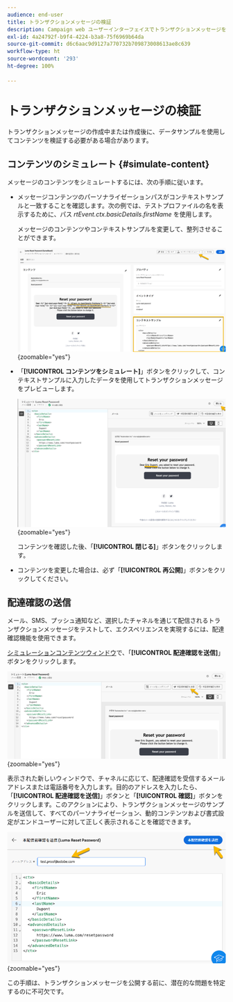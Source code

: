 ```yaml
---
audience: end-user
title: トランザクションメッセージの検証
description: Campaign web ユーザーインターフェイスでトランザクションメッセージを検証する方法について説明します。
exl-id: 4a24792f-b9f4-4224-b3a8-75f6969b64da
source-git-commit: d6c6aac9d9127a770732b709873008613ae8c639
workflow-type: ht
source-wordcount: '293'
ht-degree: 100%

---
```


# トランザクションメッセージの検証

トランザクションメッセージの作成中または作成後に、データサンプルを使用してコンテンツを検証する必要がある場合があります。

## コンテンツのシミュレート {#simulate-content}

メッセージのコンテンツをシミュレートするには、次の手順に従います。

* メッセージコンテンツのパーソナライゼーションパスがコンテキストサンプルと一致することを確認します。次の例では、テストプロファイルの名を表示するために、パス *rtEvent.ctx.basicDetails.firstName* を使用します。

  メッセージのコンテンツやコンテキストサンプルを変更して、整列させることができます。

  ![メッセージコンテンツ内のパーソナライゼーションパスの検証を示すスクリーンショット](assets/validate-verification.png){zoomable="yes"}

* 「**[!UICONTROL コンテンツをシミュレート]**」ボタンをクリックして、コンテキストサンプルに入力したデータを使用してトランザクションメッセージをプレビューします。

  ![「コンテンツをシミュレート」ボタンとプレビュー機能を示すスクリーンショット](assets/validate-simulate.png){zoomable="yes"}

  コンテンツを確認した後、「**[!UICONTROL 閉じる]**」ボタンをクリックします。

* コンテンツを変更した場合は、必ず「**[!UICONTROL 再公開]**」ボタンをクリックしてください。

## 配達確認の送信

メール、SMS、プッシュ通知など、選択したチャネルを通じて配信されるトランザクションメッセージをテストして、エクスペリエンスを実現するには、配達確認機能を使用できます。

[シミュレーションコンテンツウィンドウ](#simulate-content)で、「**[!UICONTROL 配達確認を送信]**」ボタンをクリックします。

![シミュレーションコンテンツウィンドウの「配達確認を送信」ボタンを示すスクリーンショット](assets/transactional-proof.png){zoomable="yes"}

表示された新しいウィンドウで、チャネルに応じて、配達確認を受信するメールアドレスまたは電話番号を入力します。目的のアドレスを入力したら、「**[!UICONTROL 配達確認を送信]**」ボタンと「**[!UICONTROL 確認]**」ボタンをクリックします。このアクションにより、トランザクションメッセージのサンプルを送信して、すべてのパーソナライゼーション、動的コンテンツおよび書式設定がエンドユーザーに対して正しく表示されることを確認できます。

![「配達確認を送信」機能と確認プロセスを示すスクリーンショット](assets/transactional-sendproof.png){zoomable="yes"}

この手順は、トランザクションメッセージを公開する前に、潜在的な問題を特定するのに不可欠です。
